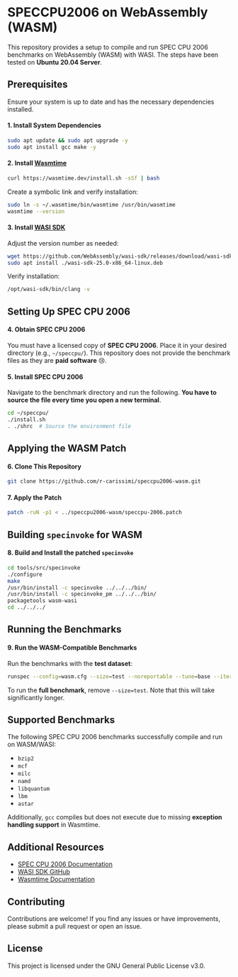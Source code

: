 # SPECCPU2006 on WebAssembly (WASM)

This repository provides a setup to compile and run SPEC CPU 2006 benchmarks on WebAssembly (WASM) with WASI. The steps have been tested on **Ubuntu 20.04 Server**.

## Prerequisites

Ensure your system is up to date and has the necessary dependencies installed.

#### 1. Install System Dependencies

```sh
sudo apt update && sudo apt upgrade -y
sudo apt install gcc make -y
```

#### 2. Install [Wasmtime](https://docs.wasmtime.dev/cli-install.html)

```sh
curl https://wasmtime.dev/install.sh -sSf | bash
```

Create a symbolic link and verify installation:
```sh
sudo ln -s ~/.wasmtime/bin/wasmtime /usr/bin/wasmtime
wasmtime --version
```

#### 3. Install [WASI SDK](https://github.com/WebAssembly/wasi-sdk)
Adjust the version number as needed:
```sh
wget https://github.com/WebAssembly/wasi-sdk/releases/download/wasi-sdk-25/wasi-sdk-25.0-x86_64-linux.deb
sudo apt install ./wasi-sdk-25.0-x86_64-linux.deb
```

Verify installation:
```sh
/opt/wasi-sdk/bin/clang -v
```

## Setting Up SPEC CPU 2006

#### 4. Obtain SPEC CPU 2006
You must have a licensed copy of **SPEC CPU 2006**. Place it in your desired directory (e.g., `~/speccpu/`). This repository does not provide the benchmark files as they are **paid software** 😢.

#### 5. Install SPEC CPU 2006
Navigate to the benchmark directory and run the following. **You have to source the file every time you open a new terminal**. 
```sh
cd ~/speccpu/
./install.sh
. ./shrc  # Source the environment file
```

## Applying the WASM Patch

#### 6. Clone This Repository
```sh
git clone https://github.com/r-carissimi/speccpu2006-wasm.git
```

#### 7. Apply the Patch
```sh
patch -ruN -p1 < ../speccpu2006-wasm/speccpu-2006.patch
```

## Building `specinvoke` for WASM

#### 8. Build and Install the patched `specinvoke`
```sh
cd tools/src/specinvoke
./configure
make
/usr/bin/install -c specinvoke ../../../bin/
/usr/bin/install -c specinvoke_pm ../../../bin/
packagetools wasm-wasi
cd ../../../
```

## Running the Benchmarks

#### 9. Run the WASM-Compatible Benchmarks
Run the benchmarks with the **test dataset**:
```sh
runspec --config=wasm.cfg --size=test --noreportable --tune=base --iterations=1 bzip2 mcf milc namd libquantum lbm astar gcc
```

To run the **full benchmark**, remove `--size=test`. Note that this will take significantly longer.

## Supported Benchmarks

The following SPEC CPU 2006 benchmarks successfully compile and run on WASM/WASI:

- `bzip2`
- `mcf`
- `milc`
- `namd`
- `libquantum`
- `lbm`
- `astar`

Additionally, `gcc` compiles but does not execute due to missing **exception handling support** in Wasmtime.

## Additional Resources
- [SPEC CPU 2006 Documentation](https://www.spec.org/cpu2006/docs/)
- [WASI SDK GitHub](https://github.com/WebAssembly/wasi-sdk)
- [Wasmtime Documentation](https://docs.wasmtime.dev/)

## Contributing

Contributions are welcome! If you find any issues or have improvements, please submit a pull request or open an issue.

## License

This project is licensed under the GNU General Public License v3.0.

